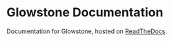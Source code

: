 # Glowstone Documentation
Documentation for Glowstone, hosted on [ReadTheDocs](http://glowstone.readthedocs.io/en/latest/).

